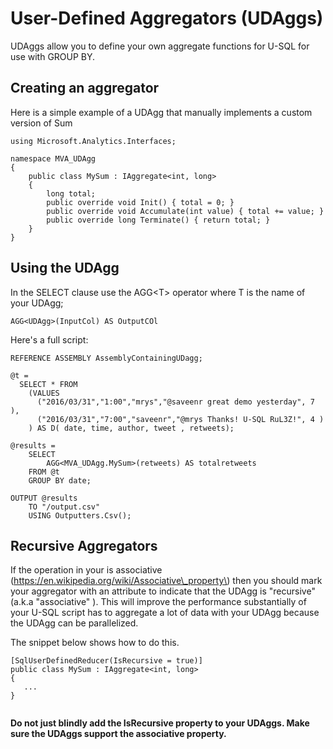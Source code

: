 # User-Defined Aggregators \(UDAggs\)

UDAggs allow you to define your own aggregate functions for U-SQL for use with GROUP BY.

## Creating an aggregator

Here is a simple example of a UDAgg that manually implements a custom version of Sum

```
using Microsoft.Analytics.Interfaces;

namespace MVA_UDAgg
{
    public class MySum : IAggregate<int, long>
    {
        long total;
        public override void Init() { total = 0; }
        public override void Accumulate(int value) { total += value; }
        public override long Terminate() { return total; }
    }
}
```

## Using the UDAgg

In the SELECT clause use the AGG&lt;T&gt; operator where T is the name of your UDAgg;

```
AGG<UDAgg>(InputCol) AS OutputCOl
```

Here's a full script:

```
REFERENCE ASSEMBLY AssemblyContainingUDagg;

@t = 
  SELECT * FROM 
    (VALUES
      ("2016/03/31","1:00","mrys","@saveenr great demo yesterday", 7 ),
      ("2016/03/31","7:00","saveenr","@mrys Thanks! U-SQL RuL3Z!", 4 )
    ) AS D( date, time, author, tweet , retweets);

@results = 
    SELECT
        AGG<MVA_UDAgg.MySum>(retweets) AS totalretweets
    FROM @t
    GROUP BY date;

OUTPUT @results
    TO "/output.csv"
    USING Outputters.Csv();
```

## Recursive Aggregators

If the operation in your is associative \(https://en.wikipedia.org/wiki/Associative\_property\) then you should mark your aggregator with an attribute to indicate that the UDAgg is "recursive" \(a.k.a "associative" \). This will improve the performance substantially of your U-SQL script has to aggregate a lot of data with your UDAgg because the UDAgg can be parallelized.



The snippet below shows how to do this.

```
[SqlUserDefinedReducer(IsRecursive = true)]
public class MySum : IAggregate<int, long>
{
   ...
}
    
```

**Do not just blindly add the IsRecursive property to your UDAggs. Make sure the UDAggs support the associative property.**



